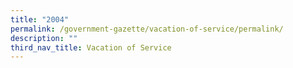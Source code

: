 ```yaml
---
title: "2004"
permalink: /government-gazette/vacation-of-service/permalink/
description: ""
third_nav_title: Vacation of Service
---
```

